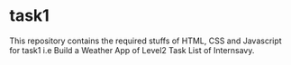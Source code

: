 # task1
This repository contains the required stuffs of HTML, CSS and Javascript for task1 i.e Build a Weather App of Level2 Task List of Internsavy. 
